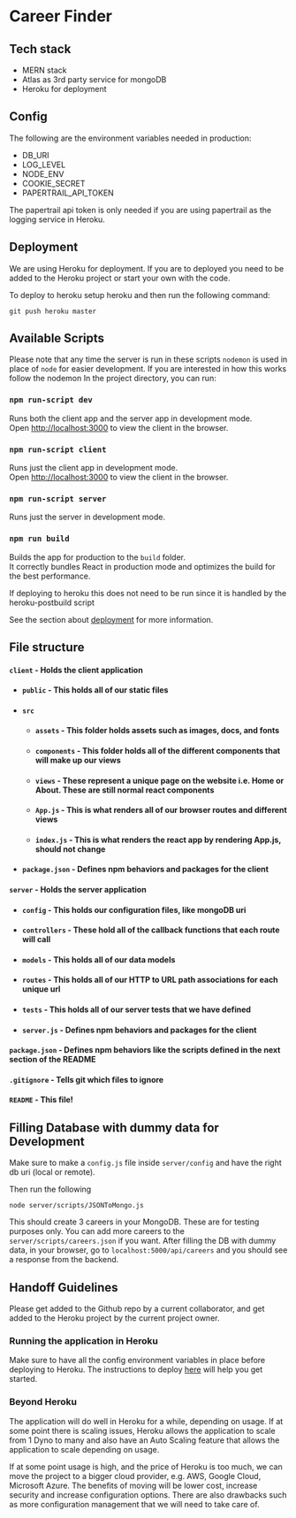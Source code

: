 # Career Finder

## Tech stack

* MERN stack
* Atlas as 3rd party service for mongoDB
* Heroku for deployment


## Config

The following are the environment variables needed in production:

* DB_URI
* LOG_LEVEL
* NODE_ENV
* COOKIE_SECRET
* PAPERTRAIL_API_TOKEN

The papertrail api token is only needed if you are using papertrail as the logging service in Heroku.

## Deployment

We are using Heroku for deployment. If you are to deployed you need to be added to the Heroku project or start your own with the code.

To deploy to heroku setup heroku and then run the following command:

```
git push heroku master
```

## Available Scripts

Please note that any time the server is run in these scripts `nodemon` is used in place of `node` for easier development. If you are interested in how this works follow the nodemon In the project directory, you can run:

### `npm run-script dev`

Runs both the client app and the server app in development mode.<br>
Open [http://localhost:3000](http://localhost:3000) to view the client in the browser.

### `npm run-script client`

Runs just the client app in development mode.<br>
Open [http://localhost:3000](http://localhost:3000) to view the client in the browser.


### `npm run-script server`

Runs just the server in development mode.<br>


### `npm run build`

Builds the app for production to the `build` folder.<br>
It correctly bundles React in production mode and optimizes the build for the best performance.

If deploying to heroku this does not need to be run since it is handled by the heroku-postbuild script<br>

See the section about [deployment](https://facebook.github.io/create-react-app/docs/deployment) for more information.


## File structure
#### `client` - Holds the client application
- #### `public` - This holds all of our static files
- #### `src`
    - #### `assets` - This folder holds assets such as images, docs, and fonts
    - #### `components` - This folder holds all of the different components that will make up our views
    - #### `views` - These represent a unique page on the website i.e. Home or About. These are still normal react components
    - #### `App.js` - This is what renders all of our browser routes and different views
    - #### `index.js` - This is what renders the react app by rendering App.js, should not change
- #### `package.json` - Defines npm behaviors and packages for the client
#### `server` - Holds the server application
- #### `config` - This holds our configuration files, like mongoDB uri
- #### `controllers` - These hold all of the callback functions that each route will call
- #### `models` - This holds all of our data models
- #### `routes` - This holds all of our HTTP to URL path associations for each unique url
- #### `tests` - This holds all of our server tests that we have defined
- #### `server.js` - Defines npm behaviors and packages for the client
#### `package.json` - Defines npm behaviors like the scripts defined in the next section of the README
#### `.gitignore` - Tells git which files to ignore
#### `README` - This file!


## Filling Database with dummy data for Development

Make sure to make a `config.js` file inside `server/config` and have the right db uri (local or remote).

Then run the following

`node server/scripts/JSONToMongo.js`

This should create 3 careers in your MongoDB. These are for testing purposes only. You can add more careers to the `server/scripts/careers.json` if you want.
After filling the DB with dummy data, in your browser, go to `localhost:5000/api/careers` and you should see a response from the backend.


## Handoff Guidelines

Please get added to the Github repo by a current collaborator, and get added to the Heroku project by the current project owner.

### Running the application in Heroku

Make sure to have all the config environment variables in place before deploying to Heroku. The instructions to deploy [here](https://devcenter.heroku.com/articles/getting-started-with-nodejs#set-up) will help you get started.

### Beyond Heroku

The application will do well in Heroku for a while, depending on usage. If at some point there is scaling issues, Heroku allows the application to scale from 1 Dyno to many and also have an Auto Scaling feature that allows the application to scale depending on usage.

If at some point usage is high, and the price of Heroku is too much, we can move the project to a bigger cloud provider, e.g. AWS, Google Cloud, Microsoft Azure. The benefits of moving will be lower cost, increase security and increase configuration options. There are also drawbacks such as more configuration management that we will need to take care of.
